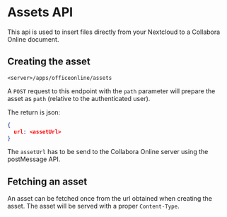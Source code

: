 # Assets API

This api is used to insert files directly from your Nextcloud to a Collabora
Online document.

## Creating the asset

```
<server>/apps/officeonline/assets
```

A `POST` request to this endpoint with the `path` parameter will 
prepare the asset as `path` (relative to the authenticated user).

The return is json:

```json
{
  url: <assetUrl>
}
```

The `assetUrl` has to be send to the Collabora Online server using the
postMessage API.

## Fetching an asset

An asset can be fetched once from the url obtained when creating the asset.
The asset will be served with a proper `Content-Type`.
 

